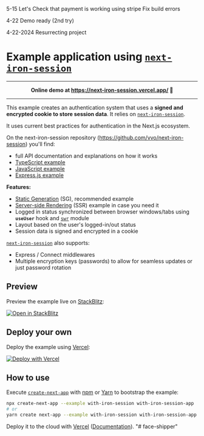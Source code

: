 5-15
Let's Check that payment is working using stripe
Fix build errors

4-22
Demo ready (2nd try)

4-22-2024
Resurrecting project



# Example application using [`next-iron-session`](https://github.com/vvo/next-iron-session)

---

<p align="center"><b>Online demo at <a href="https://next-iron-session.vercel.app/">https://next-iron-session.vercel.app/</a> 👀</b></p>

---

This example creates an authentication system that uses a **signed and encrypted cookie to store session data**. It relies on [`next-iron-session`](https://github.com/vvo/next-iron-session).

It uses current best practices for authentication in the Next.js ecosystem.

On the next-iron-session repository (https://github.com/vvo/next-iron-session) you'll find:

- full API documentation and explanations on how it works
- [TypeScript example](https://github.com/vvo/next-iron-session/tree/master/examples/next-typescript)
- [JavaScript example](https://github.com/vvo/next-iron-session/tree/master/examples/next.js)
- [Express.js example](https://github.com/vvo/next-iron-session/tree/master/examples/express)

**Features:**

- [Static Generation](https://nextjs.org/docs/basic-features/pages#static-generation-recommended) (SG), recommended example
- [Server-side Rendering](https://nextjs.org/docs/basic-features/pages#server-side-rendering) (SSR) example in case you need it
- Logged in status synchronized between browser windows/tabs using **`useUser`** hook and [`swr`](https://swr.vercel.app/) module
- Layout based on the user's logged-in/out status
- Session data is signed and encrypted in a cookie

[`next-iron-session`](https://github.com/vvo/next-iron-session) also supports:

- Express / Connect middlewares
- Multiple encryption keys (passwords) to allow for seamless updates or just password rotation

## Preview

Preview the example live on [StackBlitz](http://stackblitz.com/):

[![Open in StackBlitz](https://developer.stackblitz.com/img/open_in_stackblitz.svg)](https://stackblitz.com/github/vercel/next.js/tree/canary/examples/with-iron-session)

## Deploy your own

Deploy the example using [Vercel](https://vercel.com?utm_source=github&utm_medium=readme&utm_campaign=next-example):

[![Deploy with Vercel](https://vercel.com/button)](https://vercel.com/new/git/external?repository-url=https://github.com/vercel/next.js/tree/canary/examples/with-iron-session&project-name=with-iron-session&repository-name=with-iron-session)

## How to use

Execute [`create-next-app`](https://github.com/vercel/next.js/tree/canary/packages/create-next-app) with [npm](https://docs.npmjs.com/cli/init) or [Yarn](https://yarnpkg.com/lang/en/docs/cli/create/) to bootstrap the example:

```bash
npx create-next-app --example with-iron-session with-iron-session-app
# or
yarn create next-app --example with-iron-session with-iron-session-app
```

Deploy it to the cloud with [Vercel](https://vercel.com/new?utm_source=github&utm_medium=readme&utm_campaign=next-example) ([Documentation](https://nextjs.org/docs/deployment)).
"# face-shipper" 
